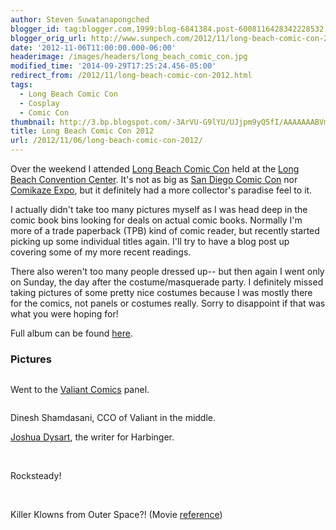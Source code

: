 ```yaml
---
author: Steven Suwatanapongched
blogger_id: tag:blogger.com,1999:blog-6841384.post-6008116428342228532
blogger_orig_url: http://www.sunpech.com/2012/11/long-beach-comic-con-2012.html
date: '2012-11-06T11:00:00.000-06:00'
headerimage: /images/headers/long_beach_comic_con.jpg
modified_time: '2014-09-29T17:25:24.456-05:00'
redirect_from: /2012/11/long-beach-comic-con-2012.html
tags:
  - Long Beach Comic Con
  - Cosplay
  - Comic Con
thumbnail: http://3.bp.blogspot.com/-3ArVU-G9lYU/UJjpm9yQ5fI/AAAAAAABVmM/axhhXKnhwYM/s600/2012-11-04+at+11-22-19.jpg
title: Long Beach Comic Con 2012
url: /2012/11/06/long-beach-comic-con-2012/
---
```



Over the weekend I attended <a href="http://www.longbeachcomiccon.com/">Long Beach Comic Con</a> held at the <a href="http://www.longbeachcc.com/">Long Beach Convention Center</a>. It's not as big as <a href="http://www.comic-con.org/cci/">San Diego Comic Con</a> nor <a href="http://comikazeexpo.com/">Comikaze Expo</a>, but it definitely had a more collector's paradise feel to it.

I actually didn't take too many pictures myself as I was head deep in the comic book bins looking for deals on actual comic books. Normally I'm more of a trade paperback (TPB) kind of comic reader, but recently started picking up some individual titles again. I'll try to have a blog post up covering some of my more recent readings.

There also weren't too many people dressed up-- but then again I went only on Sunday, the day after the costume/masquerade party. I definitely missed taking pictures of some pretty nice costumes because I was mostly there for the comics, not panels or costumes really. Sorry to disappoint if that was what you were hoping for!

Full album can be found <a href="https://picasaweb.google.com/101693597219413173200/2012LongBeachComicCon">here</a>.

### Pictures

<img   border="0" src="http://3.bp.blogspot.com/-3ArVU-G9lYU/UJjpm9yQ5fI/AAAAAAABVmM/axhhXKnhwYM/s600/2012-11-04+at+11-22-19.jpg" alt=""   />

Went to the <a href="http://valiantuniverse.com/">Valiant Comics</a> panel.

<img   border="0" src="http://4.bp.blogspot.com/-wK8dlWDDvEk/UJjppRJYDkI/AAAAAAABVmc/OWy3slLwRFs/s600/2012-11-04+at+12-02-02.jpg" alt=""   />

Dinesh Shamdasani, CCO of Valiant in the middle.
<img   border="0" src="http://1.bp.blogspot.com/--R93VuzcHtA/UJjps0Q7YnI/AAAAAAABVm0/FjjA4OlYQhY/s600/2012-11-04+at+12-02-57.jpg" alt=""   />

<a href="http://www.joshuadysart.com/wp/">Joshua Dysart</a>, the writer for Harbinger.
<img   border="0" src="http://4.bp.blogspot.com/-7UZ7MWTl2Kw/UJjpt2zyG5I/AAAAAAABVm8/GpMaJnpQCsA/s600/2012-11-04+at+12-03-03.jpg" alt=""   />

<img   border="0" src="http://1.bp.blogspot.com/-adC8x2hi9Gc/UJjpu92xUhI/AAAAAAABVnE/nJoX70EOVOQ/s600/2012-11-04+at+12-03-34.jpg" alt=""   />

<img   border="0" src="http://4.bp.blogspot.com/-YRIl6zxhjKY/UJjp1PGAAhI/AAAAAAABVns/FtJUVd5IZjc/s600/2012-11-04+at+12-51-46.jpg" alt=""   />

<img   border="0" src="http://2.bp.blogspot.com/-3qTTTRLza6Q/UJjp2YneAnI/AAAAAAABVn0/0rDHTiaTiVE/s600/2012-11-04+at+12-59-54.jpg" alt=""   />

Rocksteady!
<img   border="0" src="http://3.bp.blogspot.com/-0Zgq3Fhp5bA/UJjp4-CHzLI/AAAAAAABVoE/CJ4XvGHnHm4/s600/2012-11-04+at+13-22-05.jpg" alt=""   />

<img   border="0" src="http://4.bp.blogspot.com/-CRf_uJTtHB0/UJjp6Mj3wsI/AAAAAAABVoM/CUH-6SglcqE/s600/2012-11-04+at+13-52-14.jpg" alt=""   />

<img   border="0" src="http://4.bp.blogspot.com/-PAwDJfQjvd0/UJjp-e8ZSnI/AAAAAAABVos/qIEodEPYdOw/s600/2012-11-04+at+14-09-33.jpg" alt=""   />

<img   border="0" src="http://2.bp.blogspot.com/-ZjVbE5mKZkM/UJjqEcf5uLI/AAAAAAABVpc/eejkU6yV5a0/s600/2012-11-04+at+14-14-18.jpg" alt=""   />

<img   border="0" src="http://4.bp.blogspot.com/-NK-VumWZNYU/UJjqF8zxKqI/AAAAAAABVpk/8nGZkoZ8DTo/s600/2012-11-04+at+14-14-25.jpg" alt=""   />

Killer Klowns from Outer Space?! (Movie <a href="http://www.imdb.com/title/tt0095444/">reference</a>)
<img   border="0" src="http://1.bp.blogspot.com/-XZcDyIGbmtA/UJjqJxoQVGI/AAAAAAABVp8/clFZMPdwSaU/s600/2012-11-04+at+14-47-57.jpg" alt=""   />

<img   border="0" src="http://4.bp.blogspot.com/-EP_9oStDxsE/UJjqK-TGZ4I/AAAAAAABVqE/GM1HtKvbgNo/s600/2012-11-04+at+15-05-47.jpg" alt=""   />

<img   border="0" src="http://4.bp.blogspot.com/-t-S12cBc3C4/UJjqMRfBBxI/AAAAAAABVqM/uncbslVqJ5M/s600/2012-11-04+at+15-10-44.jpg" alt=""   />

<img   border="0" src="http://1.bp.blogspot.com/-ebl7oTa72lY/UJjqNVjAgEI/AAAAAAABVqU/R0_p9UAzbpQ/s600/2012-11-04+at+15-20-23.jpg" alt=""   />

<img   border="0" src="http://3.bp.blogspot.com/-VZfzbe9UUOM/UJjqO0v-HOI/AAAAAAABVqc/IZW6oP7uyi8/s600/2012-11-04+at+15-47-39.jpg" alt=""   />

<img   border="0" src="http://1.bp.blogspot.com/-MW-2wd5-aQo/UJjqQPBCM6I/AAAAAAABVqk/SIBi9mXohhI/s600/2012-11-04+at+15-50-37.jpg" alt=""   />